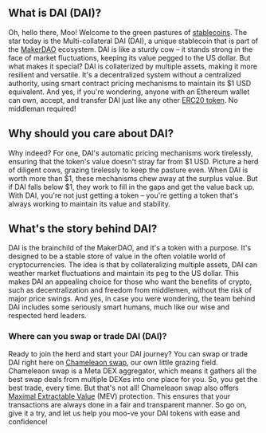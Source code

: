 <h2>What is DAI (DAI)?</h2>

<p>Oh, hello there, Moo! Welcome to the green pastures of <a href="https://en.wikipedia.org/wiki/Stablecoin" target="_blank" rel="nofollow noreferrer noopener">stablecoins</a>. The star today is the Multi-collateral DAI (DAI), a unique stablecoin that is part of the <a href="https://en.wikipedia.org/wiki/MakerDAO" target="_blank" rel="nofollow noreferrer noopener">MakerDAO</a> ecosystem. DAI is like a sturdy cow – it stands strong in the face of market fluctuations, keeping its value pegged to the US dollar. But what makes it special? DAI is collaterized by multiple assets, making it more resilient and versatile. It's a decentralized system without a centralized authority, using smart contract pricing mechanisms to maintain its $1 USD equivalent. And yes, if you're wondering, anyone with an Ethereum wallet can own, accept, and transfer DAI just like any other <a href="https://ethereum.org/en/developers/docs/standards/tokens/erc-20/" target="_blank" rel="nofollow noreferrer noopener">ERC20 token</a>. No middleman required!</p>

<h2>Why should you care about DAI?</h2>

<p>Why indeed? For one, DAI's automatic pricing mechanisms work tirelessly, ensuring that the token's value doesn't stray far from $1 USD. Picture a herd of diligent cows, grazing tirelessly to keep the pasture even. When DAI is worth more than $1, these mechanisms chew away at the surplus value. But if DAI falls below $1, they work to fill in the gaps and get the value back up. With DAI, you're not just getting a token – you're getting a token that's always working to maintain its value and stability.</p>

<h2>What's the story behind DAI?</h2>

<p>DAI is the brainchild of the MakerDAO, and it's a token with a purpose. It's designed to be a stable store of value in the often volatile world of cryptocurrencies. The idea is that by collateralizing multiple assets, DAI can weather market fluctuations and maintain its peg to the US dollar. This makes DAI an appealing choice for those who want the benefits of crypto, such as decentralization and freedom from middlemen, without the risk of major price swings. And yes, in case you were wondering, the team behind DAI includes some seriously smart humans, much like our wise and respected herd leaders.</p>

<h3>Where can you swap or trade DAI (DAI)?</h3>

<p>Ready to join the herd and start your DAI journey? You can swap or trade DAI right here on <a href="https://chameleon.exchange/" target="_blank" rel="noopener">Chameleaon swap</a>, our own little grazing field. Chameleaon swap is a Meta DEX aggregator, which means it gathers all the best swap deals from multiple DEXes into one place for you. So, you get the best trade, every time. But that's not all! Chameleaon swap also offers <a href="https://ethereum.org/en/developers/docs/mev/#mev-extraction" target="_blank" rel="nofollow noreferrer noopener">Maximal Extractable Value</a> (MEV) protection. This ensures that your transactions are always done in a fair and transparent manner. So go on, give it a try, and let us help you moo-ve your DAI tokens with ease and confidence!</p>
